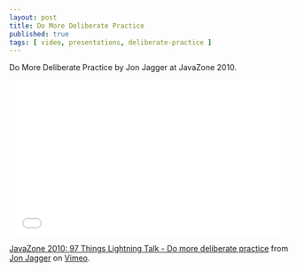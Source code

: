 ```yaml
---
layout: post
title: Do More Deliberate Practice
published: true
tags: [ video, presentations, deliberate-practice ]
---
```


Do More Deliberate Practice by Jon Jagger at JavaZone 2010.

<iframe src="//player.vimeo.com/video/15100007" width="500" height="281" frameborder="0" webkitallowfullscreen mozallowfullscreen allowfullscreen></iframe> <p><a href="http://vimeo.com/15100007">JavaZone 2010: 97 Things Lightning Talk - Do more deliberate practice</a> from <a href="http://vimeo.com/user2935525">Jon Jagger</a> on <a href="https://vimeo.com">Vimeo</a>.</p>

